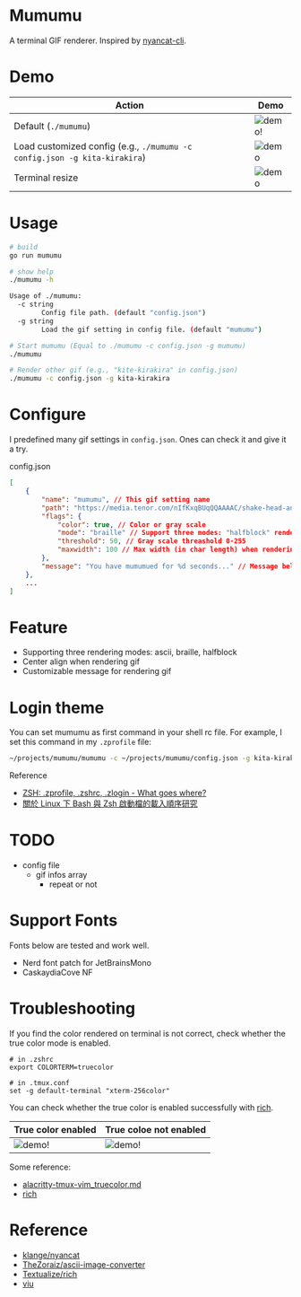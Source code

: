 # Mumumu
A terminal GIF renderer. Inspired by [nyancat-cli](https://github.com/klange/nyancat).

# Demo

| Action                                                                    | Demo                                                                       |
|---------------------------------------------------------------------------|----------------------------------------------------------------------------|
| Default (`./mumumu`)                                                      | ![demo!](https://drive.google.com/uc?id=1G9C6tMqoVM2oTVxnoa2VYvLyFzhak0g9) |
| Load customized config (e.g., `./mumumu -c config.json -g kita-kirakira`) | ![demo](https://drive.google.com/uc?id=1XT8orFf_f5IPHvw9VleEiPUoEvPP6MEY)  |
| Terminal resize                                                           | ![demo](https://drive.google.com/uc?id=1sR8pC2mD9stwcvSA1LnaYAK7Ztx04v05)  |

# Usage
``` bash
# build 
go run mumumu

# show help
./mumumu -h

Usage of ./mumumu:
  -c string
        Config file path. (default "config.json")
  -g string
        Load the gif setting in config file. (default "mumumu")

# Start mumumu (Equal to ./mumumu -c config.json -g mumumu)
./mumumu

# Render other gif (e.g., "kite-kirakira" in config.json)
./mumumu -c config.json -g kita-kirakira
```

# Configure
I predefined many gif settings in `config.json`. Ones can check it and give it a try. 

config.json
``` json
[
    {
        "name": "mumumu", // This gif setting name
        "path": "https://media.tenor.com/nIfKxqBUqQQAAAAC/shake-head-anime.gif", // Support url or file path
        "flags": {
            "color": true, // Color or gray scale
            "mode": "braille" // Support three modes: "halfblock" render with ▀, "braille" render with ⣿, "ascii" render with asciis
            "threshold": 50, // Gray scale threashold 0-255
            "maxwidth": 100 // Max width (in char length) when rendering in terminal
        },
        "message": "You have mumumued for %d seconds..." // Message below the rendered git in terminal
    },
    ...
]
```

# Feature
- Supporting three rendering modes: ascii, braille, halfblock
- Center align when rendering gif
- Customizable message for rendering gif

# Login theme
You can set mumumu as first command in your shell rc file. For example, I set this command in my `.zprofile` file:
``` zsh
~/projects/mumumu/mumumu -c ~/projects/mumumu/config.json -g kita-kirakira
```

Reference
- [ZSH: .zprofile, .zshrc, .zlogin - What goes where?](https://apple.stackexchange.com/questions/388622/zsh-zprofile-zshrc-zlogin-what-goes-where)
- [關於 Linux 下 Bash 與 Zsh 啟動檔的載入順序研究](https://blog.miniasp.com/post/2021/07/26/Bash-and-Zsh-Initialization-Files)

# TODO
- config file 
    - gif infos array
        - repeat or not

# Support Fonts
Fonts below are tested and work well.
- Nerd font patch for JetBrainsMono
- CaskaydiaCove NF

# Troubleshooting
If you find the color rendered on terminal is not correct, check whether the true color mode is enabled.
```
# in .zshrc
export COLORTERM=truecolor

# in .tmux.conf
set -g default-terminal "xterm-256color"
```
You can check whether the true color is enabled successfully with [rich](https://github.com/Textualize/rich).

| True color enabled                                                         | True coloe not enabled                                                     |
|----------------------------------------------------------------------------|----------------------------------------------------------------------------|
| ![demo!](https://drive.google.com/uc?id=16OgQg7c0OBRrPFseKCK68x_fY-HT-TjV) | ![demo!](https://drive.google.com/uc?id=16Oa85bzUp5qCXPFzZrSWNsgkkncr8iwD) |

Some reference:
- [alacritty-tmux-vim_truecolor.md](https://gist.github.com/andersevenrud/015e61af2fd264371032763d4ed965b6)
- [rich](https://github.com/Textualize/rich)

# Reference
- [klange/nyancat](https://github.com/klange/nyancat)
- [TheZoraiz/ascii-image-converter](https://github.com/TheZoraiz/ascii-image-converter)
- [Textualize/rich](https://github.com/Textualize/rich)
- [viu](https://github.com/atanunq/viu)
